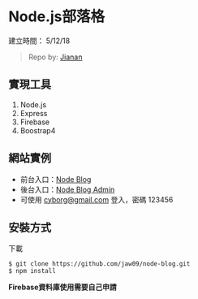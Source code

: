 # Node.js部落格

建立時間： 5/12/18

> Repo by: [Jianan](https://github.com/jaw09)


## 實現工具

1. Node.js
2. Express
3. Firebase
4. Boostrap4

## 網站實例

- 前台入口：[Node Blog](https://jaw-node-blog.herokuapp.com)
- 後台入口：[Node Blog Admin](https://jaw-node-blog.herokuapp.com/dashboard)
- 可使用 cyborg@gmail.com 登入，密碼 123456

## 安裝方式

下載

    $ git clone https://github.com/jaw09/node-blog.git
    $ npm install 

**Firebase資料庫使用需要自己申請**
